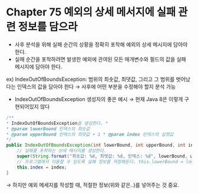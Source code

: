 # Chapter 75 예외의 상세 메서지에 실패 관련 정보를 담으라

- 사후 분석을 위해 실패 순간의 상황을 정확히 포착해 예외의 상세 메시지에 담아야 한다.
- 실패 순간을 포착하려면 발생한 예외에 관여된 모든 매개변수와 필드의 값을 실패 메시지에 담아야 한다.

ex) IndexOutOfBoundsException: 범위의 최솟값, 최댓값, 그리고 그 범위를 벗어났다는 인덱스의 값을 담아야 한다 → 사후에 어떤 부분을 수정해야 할지 분석 가능

- IndexOutOfBoundsException 생성자의 좋은 예시 → 현재 Java 8은 이렇게 구현되어있지 않다

```java
/**
* IndexOutOfBoundsException을 생성한다. *
* @param lowerBound 인덱스의 최솟값
* @param upperBound 인덱스의 최댓값 + 1 * @param index 인덱스의 실젯값
*/
public IndexOutOfBoundsException(int lowerBound, int upperBound, int index) {
	// 실패를 포착하는 상세 메시지를 생성한다. 
	super(String.format("최솟값: %d, 최댓값: %d, 인덱스: %d", lowerBound, upperBound, index));
	// 프로그램에서 이용할 수 있도록 실패 정보를 저장해둔다. this.lowerBound = lowerBound; this.upperBound = upperBound;
	this.index = index;
}
```

→ 하지만 예외 메세지를 작성할 때, 적절한 정보(위와 같은..)를 넣어주는 것 중요.